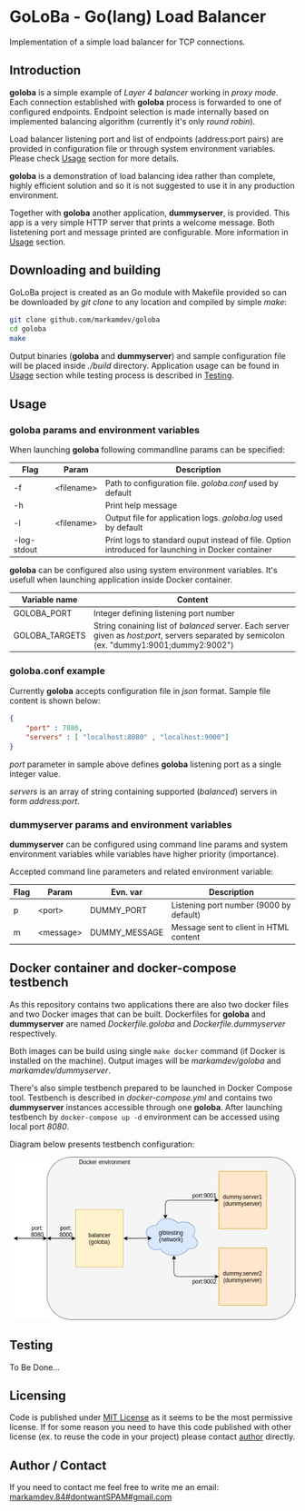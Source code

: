 # GoLoBa - Go(lang) Load Balancer

Implementation of a simple load balancer for TCP connections.

## Introduction

**goloba** is a simple example of *Layer 4 balancer* working in *proxy mode*. Each connection established with **goloba** process is forwarded to one of configured endpoints. Endpoint selection is made internally based on implemented balancing algorithm (currently it's only *round robin*).

Load balancer listening port and list of endpoints (address:port pairs) are provided in configuration file or through system environment variables. Please check [Usage](#usage) section for more details.

**goloba** is a demonstration of load balancing idea rather than complete, highly efficient solution and so it is not suggested to use it in any production environment.

Together with **goloba** another application, **dummyserver**, is provided. This app is a very simple HTTP server that prints a welcome message. Both listetening port and message printed are configurable. More information in [Usage](#usage) section.

## Downloading and building

GoLoBa project is created as an Go module with Makefile provided so can be downloaded by *git clone* to any location and compiled by simple *make*:

```bash
git clone github.com/markamdev/goloba
cd goloba
make
```

Output binaries (**goloba** and **dummyserver**) and sample configuration file will be placed inside *./build* directory. Application usage can be found in [Usage](#usage) section while testing process is described in [Testing](#testing).

## Usage

### goloba params and environment variables

When launching **goloba** following commandline params can be specified:

| Flag | Param | Description |
|------|-------|-------------|
| -f | \<filename\> | Path to configuration file. *goloba.conf* used by default |
| -h |  | Print help message |
| -l | \<filename\> | Output file for application logs. *goloba.log* used by default |
| -log-stdout | | Print logs to standard ouput instead of file. Option introduced for launching in Docker container |

**goloba** can be configured also using system environment variables. It's usefull when launching application inside Docker container.

| Variable name | Content |
|---------------|---------|
| GOLOBA_PORT | Integer defining listening port number |
| GOLOBA_TARGETS | String conaining list of *balanced* server. Each server given as *host:port*, servers separated by semicolon (ex. "dummy1:9001;dummy2:9002") |

### goloba.conf example

Currently **goloba** accepts configuration file in *json* format. Sample file content is shown below:

```json
{
    "port" : 7080,
    "servers" : [ "localhost:8080" , "localhost:9000"]
}
```

*port* parameter in sample above defines **goloba** listening port as a single integer value.

*servers* is an array of string containing supported (*balanced*) servers in form *address:port*.

### dummyserver params  and environment variables

**dummyserver** can be configured using command line params and system environment variables while variables have higher priority (importance).

Accepted command line parameters and related environment variable:

| Flag | Param | Evn. var |Description |
|------|-------|----------|------------|
| p| \<port\> | DUMMY_PORT | Listening port number (9000 by default) |
| m| \<message\> | DUMMY_MESSAGE | Message sent to client in HTML content |

## Docker container and docker-compose testbench

As this repository contains two applications there are also two docker files and two Docker images that can be built. Dockerfiles for **goloba** and **dummyserver** are named *Dockerfile.goloba* and *Dockerfile.dummyserver* respectively.

Both images can be build using single `make docker` command (if Docker is installed on the machine). Output images will be *markamdev/goloba* and *markamdev/dummyserver*.

There's also simple testbench prepared to be launched in Docker Compose tool. Testbench is described in *docker-compose.yml* and contains two **dummyserver** instances accessible through one **goloba**. After launching testbench by `docker-compose up -d` environment can be accessed using local port *8080*.

Diagram below presents testbench configuration:

![testbench diagram](./data/goloba-docker-compose-1.png "Testbench in Docker diagram")

## Testing

To Be Done...

## Licensing

Code is published under [MIT License](https://opensource.org/licenses/MIT) as it seems to be the most permissive license. If for some reason you need to have this code published with other license (ex. to reuse the code in your project) please contact [author](#author-/-contact) directly.

## Author / Contact

If you need to contact me feel free to write me an email:
[markamdev.84#dontwantSPAM#gmail.com](mailto:)
